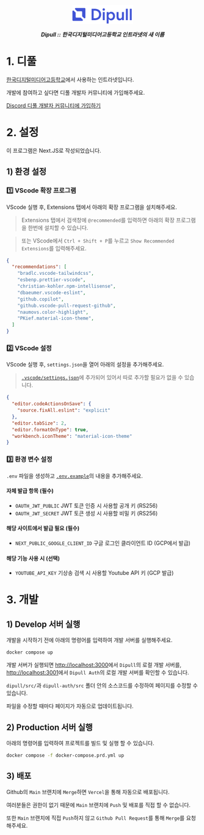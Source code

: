<p align="center">
  <img src="./dipull/public/public/logo_text.svg" height="50px">
  <p align="center"><b><i>Dipull :: 한국디지털미디어고등학교 인트라넷의 새 이름</i></b></p>
</p>

# 1. 디풀

[한국디지털미디어고등학교](https://dimigo.hs.kr/)에서 사용하는 인트라넷입니다.

개발에 참여하고 싶다면 디풀 개발자 커뮤니티에 가입해주세요.

[Discord 디풀 개발자 커뮤니티에 가입하기
](https://discord.gg/U7FBXyPKM6)

# 2. 설정

이 프로그램은 Next.JS로 작성되었습니다.

## 1) 환경 설정

### 1️⃣ VScode 확장 프로그램
VScode 실행 후, Extensions 탭에서 아래의 확장 프로그램을 설치해주세요.

> Extensions 탭에서 검색창에 `@recommended`를 입력하면 아래의 확장 프로그램을 한번에 설치할 수 있습니다.

> 또는 VScode에서 `Ctrl + Shift + P`를 누르고 `Show Recommended Extensions`를 입력해주세요.

```json
{
  "recommendations": [
    "bradlc.vscode-tailwindcss",
    "esbenp.prettier-vscode",
    "christian-kohler.npm-intellisense",
    "dbaeumer.vscode-eslint",
    "github.copilot",
    "github.vscode-pull-request-github",
    "naumovs.color-highlight",
    "PKief.material-icon-theme",
  ]
}
```

### 2️⃣ VScode 설정

VScode 실행 후, `settings.json`을 열어 아래의 설정을 추가해주세요.

> [`.vscode/settings.json`](./.vscode/settings.json)에 추가되어 있어서 따로 추가할 필요가 없을 수 있습니다.

```json
{
  "editor.codeActionsOnSave": {
    "source.fixAll.eslint": "explicit"
  },
  "editor.tabSize": 2,
  "editor.formatOnType": true,
  "workbench.iconTheme": "material-icon-theme"
}

```
### 3️⃣ 환경 변수 설정

`.env` 파일을 생성하고 [`.env.example`](./.env.example)의 내용을 추가해주세요.

#### 자체 발급 항목 (필수)
- `OAUTH_JWT_PUBLIC` JWT 토큰 인증 시 사용할 공개 키 (RS256)
- `OAUTH_JWT_SECRET` JWT 토큰 생성 시 사용할 비밀 키 (RS256)

#### 해당 사이트에서 발급 필요 (필수)
- `NEXT_PUBLIC_GOOGLE_CLIENT_ID` 구글 로그인 클라이언트 ID (GCP에서 발급)

#### 해당 기능 사용 시 (선택)
- `YOUTUBE_API_KEY` 기상송 검색 시 사용할 Youtube API 키 (GCP 발급)


# 3. 개발

## 1) Develop 서버 실행

개발을 시작하기 전에 아래의 명령어를 입력하여 개발 서버를 실행해주세요.

```bash
docker compose up
```

개발 서버가 실행되면 [http://localhost:3000](http://localhost:3000)에서 `Dipull`의 로컬 개발 서버를, [http://localhost:3001](http://localhost:3001)에서 `Dipull Auth`의 로컬 개발 서버를 확인할 수 있습니다.

`dipull/src/`과 `dipull-auth/src` 폴더 안의 소스코드를 수정하여 페이지를 수정할 수 있습니다. 

파일을 수정할 때마다 페이지가 자동으로 업데이트됩니다.

## 2) Production 서버 실행 

아래의 명령어를 입력하여 프로젝트를 빌드 및 실행 할 수 있습니다.

```bash
docker compose -f docker-compose.prd.yml up
```

## 3) 배포

Github의 `Main` 브랜치에 `Merge`하면 `Vercel`을 통해 자동으로 배포됩니다.

여러분들은 권한이 없기 때문에 `Main` 브랜치에 `Push` 및 배포를 직접 할 수 없습니다.

또한 `Main` 브랜치에 직접 `Push`하지 않고 `Github Pull Request`를 통해 `Merge`를 요청해주세요.
 